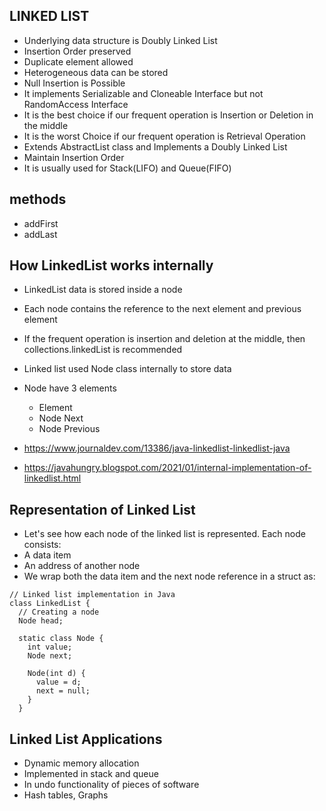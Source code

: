 ## LINKED LIST- Underlying data structure is Doubly Linked List- Insertion Order preserved- Duplicate element allowed- Heterogeneous data can be stored- Null Insertion is Possible- It implements Serializable and Cloneable Interface but not RandomAccess Interface- It is the best choice if our frequent operation is Insertion or Deletion in the middle- It is the worst Choice if our frequent operation is Retrieval Operation- Extends AbstractList class and Implements a Doubly Linked List- Maintain Insertion Order- It is usually used for Stack(LIFO) and Queue(FIFO)## methods- addFirst- addLast## How LinkedList works internally- LinkedList data is stored inside a node- Each node contains the reference to the next element and previous element- If the frequent operation is insertion and deletion at the middle, then collections.linkedList is recommended- Linked list used Node class internally to store data- Node have 3 elements    - Element    - Node<E> Next    - Node<E> Previous- https://www.journaldev.com/13386/java-linkedlist-linkedlist-java- https://javahungry.blogspot.com/2021/01/internal-implementation-of-linkedlist.html## Representation of Linked List- Let's see how each node of the linked list is represented. Each node consists:- A data item- An address of another node- We wrap both the data item and the next node reference in a struct as:```// Linked list implementation in Javaclass LinkedList {  // Creating a node  Node head;  static class Node {    int value;    Node next;    Node(int d) {      value = d;      next = null;    }  }```## Linked List Applications- Dynamic memory allocation- Implemented in stack and queue- In undo functionality of pieces of software- Hash tables, Graphs